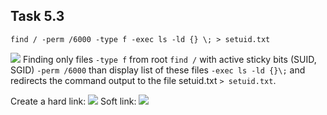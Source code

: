 ## Task 5.3

```
find / -perm /6000 -type f -exec ls -ld {} \; > setuid.txt
```
![](https://i.imgur.com/IXpZSeZ.png)
Finding only files ```-type f``` from root ```find /```  with active sticky bits (SUID, SGID) ```-perm /6000``` than display list of these files ```-exec ls -ld {}\;``` and redirects the command output to the file setuid.txt ```> setuid.txt```.

Create a hard link:
![](https://i.imgur.com/uZCK71l.png)
Soft link:
![](https://i.imgur.com/ZrWXmPg.png)
